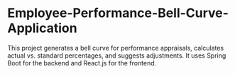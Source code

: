 # Employee-Performance-Bell-Curve-Application
This project generates a bell curve for performance appraisals, calculates actual vs. standard percentages, and suggests adjustments. It uses Spring Boot for the backend and React.js for the frontend.
